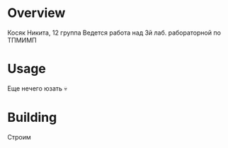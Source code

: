 # Overview

Косяк Никита, 12 группа
Ведется работа над 3й лаб. рабораторной по ТПМИМП

# Usage

Еще нечего юзать 💀

# Building

Строим
